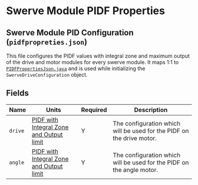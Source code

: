 # Swerve Module PIDF Properties

## Swerve Module PID Configuration (`pidfpropreties.json`)

This file configures the PIDF values with integral zone and maximum output of the drive and motor modules for every swerve module. It maps 1:1 to [`PIDFPropertiesJson.java`](https://github.com/BroncBotz3481/YAGSL-Example/tree/main/src/main/java/swervelib/parser/json/PIDFPropertiesJson.java) and is used while initializing the `SwerveDriveConfiguration` object.

## Fields

| Name    | Units                                                                                                                   | Required | Description                                                           |
| ------- | ----------------------------------------------------------------------------------------------------------------------- | -------- | --------------------------------------------------------------------- |
| `drive` | [PIDF with Integral Zone and Output limit](../../configuring-yagsl/configuration/pidf-properties-configuration/pidf.md) | Y        | The configuration which will be used for the PIDF on the drive motor. |
| `angle` | [PIDF with Integral Zone and Output limit](../../configuring-yagsl/configuration/pidf-properties-configuration/pidf.md) | Y        | The configuration which will be used for the PIDF on the angle motor. |

